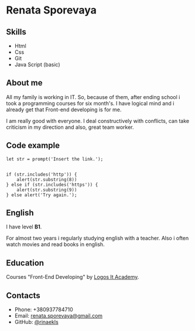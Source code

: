 # Renata Sporevaya

## Skills
* Html
* Css
* Git
* Java Script (basic)

## About me 
 All my family is working in IT. So, because of them, after ending school i took a programming courses for six month's. I have logical mind and i already get that Front-end developing is for me.

 I am really good with everyone. I deal constructively with conflicts, can take criticism in my direction and also, great team worker.


## Code example
```
let str = prompt('Insert the link.');


if (str.includes('http')) {
    alert(str.substring(8))
} else if (str.includes('https')) {
    alert(str.substring(9))
} else alert('Try again.');
```

## English
I have level __B1__. 

For almost two years i regularly studying english with a teacher. Also i often watch movies and read books in english.


## Education
Courses "Front-End Developing" by [Logos It Academy](https://kyiv.logos-academy.com/frontend-developer).

## Contacts
* Phone: +380937784710
* Email: renata.sporevaya@gmail.com
* GitHub: [@rinaekls](https://github.com/rinaekls)